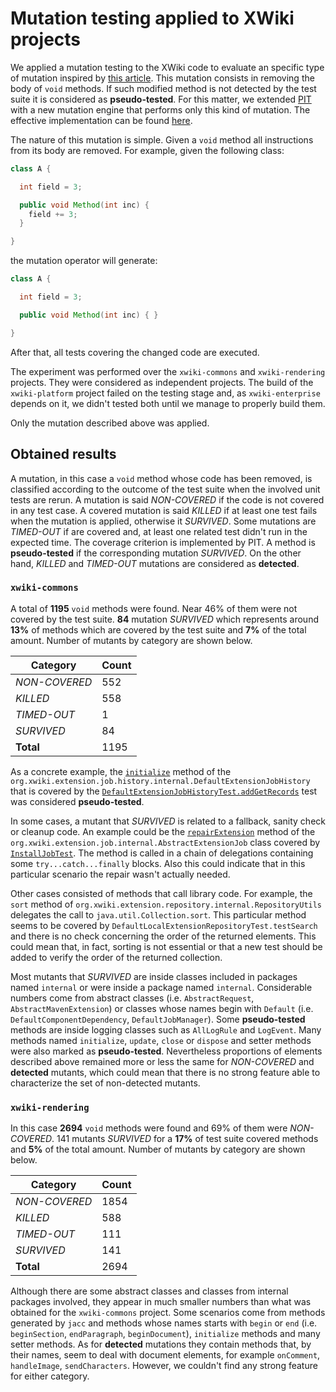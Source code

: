# Mutation testing applied to XWiki projects
We applied a mutation testing to the XWiki code to evaluate an specific type of mutation inspired by [this article](http://dl.acm.org/citation.cfm?doid=2896941.2896944). This mutation consists in removing the body of `void` methods. If such modified method is not detected by the test suite it is considered as **pseudo-tested**. For this matter, we extended [PIT](http://pitest.org) with a new mutation engine that performs only this kind of mutation. The effective implementation can be found [here](https://github.com/STAMP-project/pitest-descartes).

The nature of this mutation is simple. Given a `void` method all instructions from its body are removed. For example, given the following class:

``` java
class A {

  int field = 3;

  public void Method(int inc) {
    field += 3;
  }

}
```
the mutation operator will generate:

``` java
class A {

  int field = 3;

  public void Method(int inc) { }

}
```

After that, all tests covering the changed code are executed.

The experiment was performed over the `xwiki-commons` and `xwiki-rendering` projects. They were considered as independent projects. The build of the `xwiki-platform` project failed on the testing stage and, as `xwiki-enterprise` depends on it, we didn't tested both until we manage to properly build them.

Only the mutation described above was applied.

## Obtained results
A mutation, in this case a `void` method whose code has been removed, is classified according to the outcome of the test suite when the involved unit tests are rerun. A mutation is said *NON-COVERED* if the code is not covered in any test case. A covered mutation is said *KILLED* if at least one test fails when the mutation is applied, otherwise it *SURVIVED*. Some mutations are *TIMED-OUT* if are covered and, at least one related test didn't run in the expected time. The coverage criterion is implemented by PIT. A method is **pseudo-tested** if the corresponding mutation *SURVIVED*. On the other hand, *KILLED* and *TIMED-OUT* mutations are considered as **detected**.

### `xwiki-commons`
A total of **1195** `void` methods were found. Near  46% of them were not covered by the test suite. **84** mutation *SURVIVED* which represents around **13%** of methods which are covered by the test suite and **7%** of the total amount. Number of mutants by category are shown below.

Category      | Count  
--------------|-------
*NON-COVERED* | 552   
*KILLED*      | 558   
*TIMED-OUT*   | 1     
*SURVIVED*    | 84  
**Total**     | 1195  

As a concrete example, the [`initialize`](https://github.com/xwiki/xwiki-commons/blob/e149f94a9a257b52d606f962a7517fc36b089628/xwiki-commons-core/xwiki-commons-extension/xwiki-commons-extension-api/src/main/java/org/xwiki/extension/job/history/internal/DefaultExtensionJobHistory.java#L110-L119) method of the `org.xwiki.extension.job.history.internal.DefaultExtensionJobHistory` that is covered by the [`DefaultExtensionJobHistoryTest.addGetRecords`](https://github.com/xwiki/xwiki-commons/blob/e149f94a9a257b52d606f962a7517fc36b089628/xwiki-commons-core/xwiki-commons-extension/xwiki-commons-extension-api/src/test/java/org/xwiki/extension/job/history/internal/DefaultExtensionJobHistoryTest.java#L57-L92) test was considered **pseudo-tested**.

In some cases, a mutant that *SURVIVED* is related to a fallback, sanity check or cleanup code. An example could be the [`repairExtension`](https://github.com/xwiki/xwiki-commons/blob/e149f94a9a257b52d606f962a7517fc36b089628/xwiki-commons-core/xwiki-commons-extension/xwiki-commons-extension-api/src/main/java/org/xwiki/extension/job/internal/AbstractExtensionJob.java#L227-L238) method of the `org.xwiki.extension.job.internal.AbstractExtensionJob` class covered by [`InstallJobTest`](https://github.com/xwiki/xwiki-commons/blob/8c6be13dbd2a517d5601519a6671bb4273d56914/xwiki-commons-core/xwiki-commons-extension/xwiki-commons-extension-api/src/test/java/org/xwiki/extension/job/internal/InstallJobTest.java). The method is called in a chain of delegations containing some `try...catch...finally` blocks. Also this could indicate that in this particular scenario the repair wasn't actually needed.

Other cases consisted of methods that call library code. For example, the `sort` method of `org.xwiki.extension.repository.internal.RepositoryUtils` delegates the call to `java.util.Collection.sort`. This particular method seems to be covered by `DefaultLocalExtensionRepositoryTest.testSearch` and there is no check concerning the order of the returned elements. This could mean that, in fact, sorting is not essential or that a new test should be added to verify the order of the returned collection.

Most mutants that *SURVIVED* are inside classes included in packages named `internal` or were inside a package named `internal`. Considerable numbers come from abstract classes (i.e. `AbstractRequest`, `AbstractMavenExtension`) or classes whose names begin with `Default` (i.e. `DefaultComponentDependency`, `DefaultJobManager`). Some **pseudo-tested** methods are inside logging classes such as `AllLogRule` and `LogEvent`. Many methods named `initialize`, `update`, `close` or `dispose` and setter methods were also marked as **pseudo-tested**. Nevertheless proportions of elements described above remained more or less the same for *NON-COVERED* and **detected** mutants, which could mean that there is no strong feature able to characterize the set of non-detected mutants.

### `xwiki-rendering`
In this case **2694** `void` methods were found and 69% of them were *NON-COVERED*. 141 mutants *SURVIVED* for a **17%** of test suite covered methods and **5%** of the total amount. Number of mutants by category are shown below.

Category      | Count  
--------------|-------
*NON-COVERED* | 1854   
*KILLED*      | 588   
*TIMED-OUT*   | 111     
*SURVIVED*    | 141  
**Total**     | 2694  

Although there are some abstract classes and classes from internal packages involved, they appear in much smaller numbers than what was obtained for the `xwiki-commons` project. Some scenarios come from methods generated by `jacc` and methods whose names starts with `begin` or `end` (i.e. `beginSection`, `endParagraph`, `beginDocument`), `initialize` methods and many setter methods. As for **detected** mutations they contain methods that, by their names, seem to deal with document elements, for example `onComment`, `handleImage`, `sendCharacters`. However, we couldn't find any strong feature for either category.
